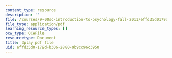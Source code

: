 ```yaml
---
content_type: resource
description: ''
file: /courses/9-00sc-introduction-to-psychology-fall-2011/effd35d0179db30628809b9cc96c3950_yBYebcVw8Zk.pdf
file_type: application/pdf
learning_resource_types: []
ocw_type: OCWFile
resourcetype: Document
title: 3play pdf file
uid: effd35d0-179d-b306-2880-9b9cc96c3950
---
```

